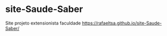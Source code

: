 # site-Saude-Saber
Site projeto extensionista faculdade
https://rafaeltsa.github.io/site-Saude-Saber/
